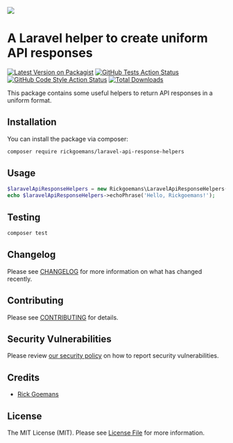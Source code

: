 
[<img src="https://github-ads.s3.eu-central-1.amazonaws.com/support-ukraine.svg?t=1" />](https://supportukrainenow.org)

# A Laravel helper to create uniform API responses

[![Latest Version on Packagist](https://img.shields.io/packagist/v/rickgoemans/laravel-api-response-helpers.svg?style=flat-square)](https://packagist.org/packages/rickgoemans/laravel-api-response-helpers)
[![GitHub Tests Action Status](https://img.shields.io/github/workflow/status/rickgoemans/laravel-api-response-helpers/run-tests?label=tests)](https://github.com/rickgoemans/laravel-api-response-helpers/actions?query=workflow%3Arun-tests+branch%3Amain)
[![GitHub Code Style Action Status](https://img.shields.io/github/workflow/status/rickgoemans/laravel-api-response-helpers/Fix%20PHP%20code%20style%20issues?label=code%20style)](https://github.com/rickgoemans/laravel-api-response-helpers/actions?query=workflow%3A"Fix+PHP+code+style+issues"+branch%3Amain)
[![Total Downloads](https://img.shields.io/packagist/dt/rickgoemans/laravel-api-response-helpers.svg?style=flat-square)](https://packagist.org/packages/rickgoemans/laravel-api-response-helpers)

This package contains some useful helpers to return API responses in a uniform format.

## Installation

You can install the package via composer:

```bash
composer require rickgoemans/laravel-api-response-helpers
```
## Usage

```php
$laravelApiResponseHelpers = new Rickgoemans\LaravelApiResponseHelpers();
echo $laravelApiResponseHelpers->echoPhrase('Hello, Rickgoemans!');
```

## Testing

```bash
composer test
```

## Changelog

Please see [CHANGELOG](CHANGELOG.md) for more information on what has changed recently.

## Contributing

Please see [CONTRIBUTING](https://github.com/rickgoemans/.github/blob/main/CONTRIBUTING.md) for details.

## Security Vulnerabilities

Please review [our security policy](../../security/policy) on how to report security vulnerabilities.

## Credits

- [Rick Goemans](https://github.com/rickgoemans)

## License

The MIT License (MIT). Please see [License File](LICENSE.md) for more information.
